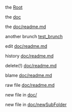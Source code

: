 the [Root](/../../)

the [doc](./)

the [doc/readme.md](./readme.md)

another brunch [test_brunch](/../../tree/test)

edit [doc/readme.md](/../../edit/master/doc/readme.md) 

history [doc/readme.md](/../../commits/master/doc/readme.md) 

delete(!) [doc/readme.md](/../../delete/master/doc/readme.md)

blame [doc/readme.md](/../../blame/master/doc/readme.md)

raw file [doc/readme.md](/../../raw/master/doc/readme.md) 

new file in [doc/](/../../new/master/doc/) 

new file in [doc/newSubFolder](/../../new/master/doc/newSubFolder) 

